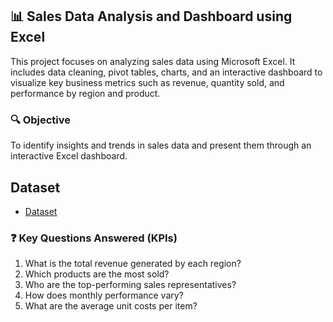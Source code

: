 ## 📊 Sales Data Analysis and Dashboard using Excel

This project focuses on analyzing sales data using Microsoft Excel. It includes data cleaning, pivot tables, charts, and an interactive dashboard to visualize key business metrics such as revenue, quantity sold, and performance by region and product.

### 🔍 Objective
To identify insights and trends in sales data and present them through an interactive Excel dashboard.

## Dataset
- <a href="https://github.com/anushkumar-1/Bike-Buyers-Analysis-Dashboard-using-Excel/blob/main/Excel%20Project%20Dataset.xlsx">Dataset</a>

### ❓ Key Questions Answered (KPIs)
1. What is the total revenue generated by each region?
2. Which products are the most sold?
3. Who are the top-performing sales representatives?
4. How does monthly performance vary?
5. What are the average unit costs per item?
